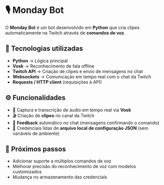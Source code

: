 # 🎙️ Monday Bot

O **Monday Bot** é um bot desenvolvido em **Python** que cria clipes automaticamente na Twitch através de **comandos de voz**.

## 🚀 Tecnologias utilizadas
- **Python** → Lógica principal
- **Vosk** → Reconhecimento de fala offline
- **Twitch API** → Criação de clipes e envio de mensagens no chat
- **Websockets** → Comunicação em tempo real com o chat da Twitch
- **Requests / HTTP client** (requisições à API)

## ⚙️ Funcionalidades
- 🎤 Captura e transcrição de áudio em tempo real via **Vosk**
- 🎬 Criação de **clipes** no canal da Twitch
- 💬 **Feedback** automático no chat (mensagens confirmando o comando)
- 🔐 Credenciais lidas de **arquivo local de configuração JSON** (sem variáveis de ambiente)

## 🎯 Próximos passos
- Adicionar suporte a múltiplos comandos de voz
- Melhorar precisão do reconhecimento de voz com modelos customizados
- Mudança no armazenamento das credenciais
